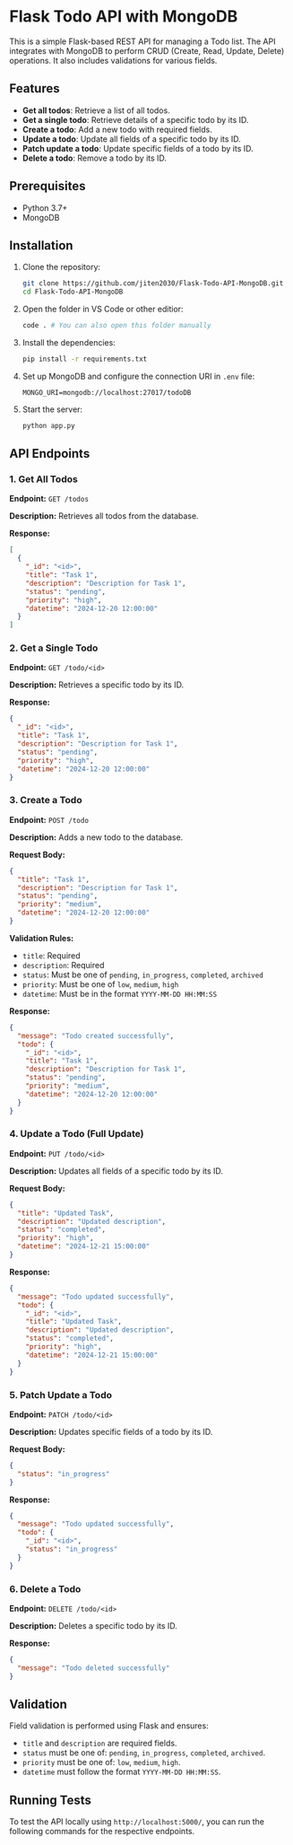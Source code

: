 # Flask Todo API with MongoDB

This is a simple Flask-based REST API for managing a Todo list. The API integrates with MongoDB to perform CRUD (Create, Read, Update, Delete) operations. It also includes validations for various fields.

## Features
- **Get all todos**: Retrieve a list of all todos.
- **Get a single todo**: Retrieve details of a specific todo by its ID.
- **Create a todo**: Add a new todo with required fields.
- **Update a todo**: Update all fields of a specific todo by its ID.
- **Patch update a todo**: Update specific fields of a todo by its ID.
- **Delete a todo**: Remove a todo by its ID.

## Prerequisites

- Python 3.7+
- MongoDB

## Installation

1. Clone the repository:
   ```bash
   git clone https://github.com/jiten2030/Flask-Todo-API-MongoDB.git
   cd Flask-Todo-API-MongoDB
   ```
2. Open the folder in VS Code or other editior:
   ```bash
   code . # You can also open this folder manually
   ```
3. Install the dependencies:
   ```bash
   pip install -r requirements.txt
   ```
4. Set up MongoDB and configure the connection URI in `.env` file:
   ```env
   MONGO_URI=mongodb://localhost:27017/todoDB
   ```
5. Start the server:
   ```bash
   python app.py
   ```

## API Endpoints

### 1. Get All Todos
**Endpoint:** `GET /todos`

**Description:** Retrieves all todos from the database.

**Response:**
```json
[
  {
    "_id": "<id>",
    "title": "Task 1",
    "description": "Description for Task 1",
    "status": "pending",
    "priority": "high",
    "datetime": "2024-12-20 12:00:00"
  }
]
```

### 2. Get a Single Todo
**Endpoint:** `GET /todo/<id>`

**Description:** Retrieves a specific todo by its ID.

**Response:**
```json
{
  "_id": "<id>",
  "title": "Task 1",
  "description": "Description for Task 1",
  "status": "pending",
  "priority": "high",
  "datetime": "2024-12-20 12:00:00"
}
```

### 3. Create a Todo
**Endpoint:** `POST /todo`

**Description:** Adds a new todo to the database.

**Request Body:**
```json
{
  "title": "Task 1",
  "description": "Description for Task 1",
  "status": "pending",
  "priority": "medium",
  "datetime": "2024-12-20 12:00:00"
}
```

**Validation Rules:**
- `title`: Required
- `description`: Required
- `status`: Must be one of `pending`, `in_progress`, `completed`, `archived`
- `priority`: Must be one of `low`, `medium`, `high`
- `datetime`: Must be in the format `YYYY-MM-DD HH:MM:SS`

**Response:**
```json
{
  "message": "Todo created successfully",
  "todo": {
    "_id": "<id>",
    "title": "Task 1",
    "description": "Description for Task 1",
    "status": "pending",
    "priority": "medium",
    "datetime": "2024-12-20 12:00:00"
  }
}
```

### 4. Update a Todo (Full Update)
**Endpoint:** `PUT /todo/<id>`

**Description:** Updates all fields of a specific todo by its ID.

**Request Body:**
```json
{
  "title": "Updated Task",
  "description": "Updated description",
  "status": "completed",
  "priority": "high",
  "datetime": "2024-12-21 15:00:00"
}
```

**Response:**
```json
{
  "message": "Todo updated successfully",
  "todo": {
    "_id": "<id>",
    "title": "Updated Task",
    "description": "Updated description",
    "status": "completed",
    "priority": "high",
    "datetime": "2024-12-21 15:00:00"
  }
}
```

### 5. Patch Update a Todo
**Endpoint:** `PATCH /todo/<id>`

**Description:** Updates specific fields of a todo by its ID.

**Request Body:**
```json
{
  "status": "in_progress"
}
```

**Response:**
```json
{
  "message": "Todo updated successfully",
  "todo": {
    "_id": "<id>",
    "status": "in_progress"
  }
}
```

### 6. Delete a Todo
**Endpoint:** `DELETE /todo/<id>`

**Description:** Deletes a specific todo by its ID.

**Response:**
```json
{
  "message": "Todo deleted successfully"
}
```

## Validation
Field validation is performed using Flask and ensures:
- `title` and `description` are required fields.
- `status` must be one of: `pending`, `in_progress`, `completed`, `archived`.
- `priority` must be one of: `low`, `medium`, `high`.
- `datetime` must follow the format `YYYY-MM-DD HH:MM:SS`.

## Running Tests
To test the API locally using `http://localhost:5000/`, you can run the following commands for the respective endpoints.
